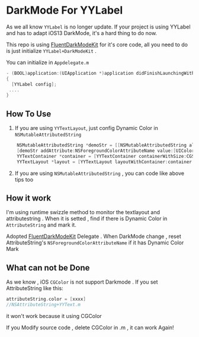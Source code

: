 # DarkMode For YYLabel

As we all know `YYLabel` is no longer update. If your project is using YYLabel and has to adapt iOS13 DarkMode, it's a hard thing to do now.

This repo is using [FluentDarkModeKit](https://github.com/swlfigo/FluentDarkModeKit) for it's core code, all you need to do is just initialize `YYLabel+DarkModeKit` .

You can initialize in `Appdelegate.m`

```objective-c
- (BOOL)application:(UIApplication *)application didFinishLaunchingWithOptions:(NSDictionary *)launchOptions
{
  [YYLabel config];
 .... 
}
```



## How To Use

1. If you are using `YYTextLayout`, just config Dynamic Color in  `NSMutableAttributedString`

```objective-c
    NSMutableAttributedString *demoStr = [[NSMutableAttributedString alloc] initWithString:@"lalala"];
    [demoStr addAttribute:NSForegroundColorAttributeName value:[UIColor dm_colorWithLightColor:[UIColor redColor] darkColor:[UIColor blueColor]] range:NSMakeRange(0, demoStr.length)];
    YYTextContainer *container = [YYTextContainer containerWithSize:CGSizeMake([UIScreen mainScreen].bounds.size.width, CGFLOAT_MAX)];
    YYTextLayout *layout = [YYTextLayout layoutWithContainer:container text:demoStr];
```



2. If you are using  `NSMutableAttributedString` , you can code like above tips too



## How it work

I'm using runtime swizzle method to monitor the textlayout and attributestring . When it is setted , find if there is Dynamic Color in `AttributeString` and mark it.

Adopted [FluentDarkModeKit](https://github.com/swlfigo/FluentDarkModeKit) Delegate . When DarkMode change , reset AttributeString's `NSForegroundColorAttributeName` if it has Dynamic Color Mark



## What can not be Done

As we know , iOS `CGColor` is not support Darkmode . If you set AttributeString like this:

```objective-c
attributeString.color = [xxxx]
//NSAttributeString+YYText.m
```

it won't work because it using CGColor

If you Modify source code , delete CGColor in .m , it can work Again!

